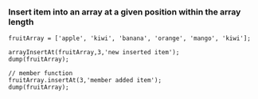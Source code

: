 ### Insert item into an array at a given position within the array length
 ```luceescript+trycf
fruitArray = ['apple', 'kiwi', 'banana', 'orange', 'mango', 'kiwi'];

arrayInsertAt(fruitArray,3,'new inserted item');
dump(fruitArray);

// member function
fruitArray.insertAt(3,'member added item');
dump(fruitArray);
```